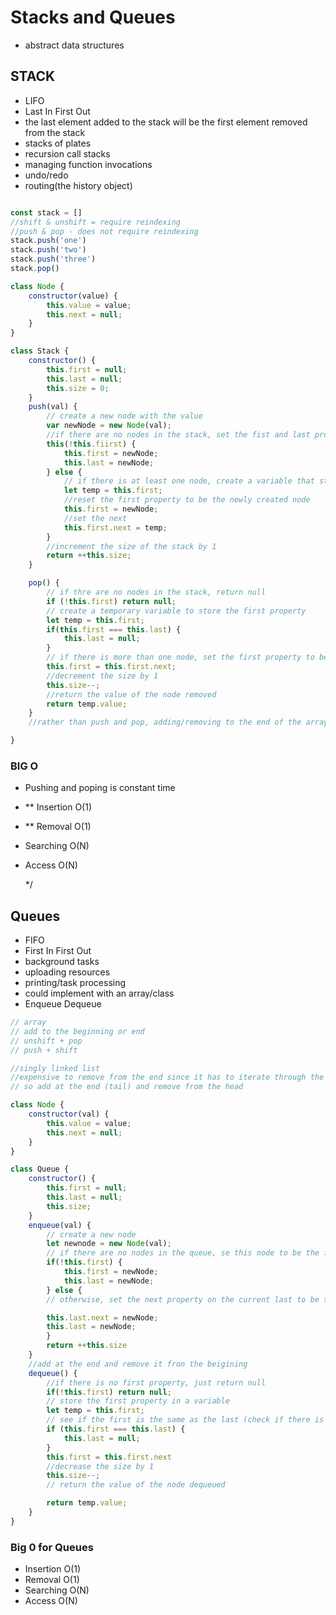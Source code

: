# Stacks and Queues

- abstract data structures 

## STACK
 - LIFO
 - Last In First Out
 - the last element added to the stack will be the first element removed from the stack
 - stacks of plates 
 - recursion call stacks 
 - managing function invocations
 - undo/redo 
 - routing(the history object)

````javascript

const stack = []
//shift & unshift = require reindexing 
//push & pop - does not require reindexing 
stack.push('one')
stack.push('two')
stack.push('three')
stack.pop()

class Node {
    constructor(value) {
        this.value = value;
        this.next = null;
    }
}

class Stack {
    constructor() {
        this.first = null;
        this.last = null;
        this.size = 0;
    }
    push(val) {
        // create a new node with the value
        var newNode = new Node(val);
        //if there are no nodes in the stack, set the fist and last property to be the newly created node
        this(!this.fiirst) {
            this.first = newNode;
            this.last = newNode;
        } else {
            // if there is at least one node, create a variable that stores the current first property on the stack 
            let temp = this.first;
            //reset the first property to be the newly created node
            this.first = newNode;
            //set the next 
            this.first.next = temp;
        }
        //increment the size of the stack by 1
        return ++this.size;
    }

    pop() {
        // if thre are no nodes in the stack, return null
        if (!this.first) return null;
        // create a temporary variable to store the first property 
        let temp = this.first;
        if(this.first === this.last) {
            this.last = null;
        } 
        // if there is more than one node, set the first property to be the next property on the current first 
        this.first = this.first.next;
        //decrement the size by 1
        this.size--;
        //return the value of the node removed 
        return temp.value;
    }
    //rather than push and pop, adding/removing to the end of the array is not a constant time to set the second to the last item to be the last item since we have to iterate the entire list. So we are adding and removing from the beigining from the list. 

}


````

### BIG O 
- Pushing and poping is constant time 
- ** Insertion O(1) 
- ** Removal O(1)
- Searching O(N)
- Access O(N)

    */

 ## Queues 
 - FIFO
 - First In First Out
 - background tasks
 - uploading resources 
 - printing/task processing 
 - could implement with an array/class
 - Enqueue Dequeue

````javascript 
// array 
// add to the beginning or end
// unshift + pop
// push + shift 

//singly linked list 
//expensive to remove from the end since it has to iterate through the list 
// so add at the end (tail) and remove from the head

class Node {
    constructor(val) {
        this.value = value;
        this.next = null;
    }
}

class Queue {
    constructor() {
        this.first = null;
        this.last = null;
        this.size;
    }
    enqueue(val) {
        // create a new node
        let newnode = new Node(val);
        // if there are no nodes in the queue, se this node to be the first and last property of the queue
        if(!this.first) {
            this.first = newNode;
            this.last = newNode;
        } else {
        // otherwise, set the next property on the current last to be that node, and then set the last property of the queue to be that node (add to the end)

        this.last.next = newNode;
        this.last = newNode;
        }
        return ++this.size
    }
    //add at the end and remove it fron the beigining 
    dequeue() {
        //if there is no first property, just return null
        if(!this.first) return null;
        // store the first property in a variable 
        let temp = this.first;
        // see if the first is the same as the last (check if there is only 1 node)
        if (this.first === this.last) {
            this.last = null;
        }
        this.first = this.first.next
        //decrease the size by 1 
        this.size--;
        // return the value of the node dequeued 

        return temp.value;
    }
}

````
### Big 0 for Queues 
- Insertion O(1)
- Removal O(1)
- Searching O(N)
- Access O(N)

 